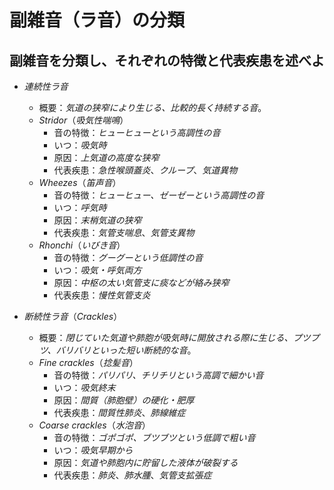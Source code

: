 # 副雑音（ラ音）の分類
## 副雑音を分類し、それぞれの特徴と代表疾患を述べよ
- *連続性ラ音*
	- 概要：*気道の狭窄により生じる、比較的長く持続する音*。
    - *Stridor*（*吸気性喘鳴*）
        - 音の特徴：*ヒューヒューという高調性の音*
        - いつ：*吸気時*
        - 原因：*上気道の高度な狭窄*
        - 代表疾患：*急性喉頭蓋炎*、*クループ*、*気道異物*
    - *Wheezes*（*笛声音*）
        - 音の特徴：*ヒューヒュー、ゼーゼーという高調性の音*
        - いつ：*呼気時*
        - 原因：*末梢気道の狭窄*
        - 代表疾患：*気管支喘息*、*気管支異物*
    - *Rhonchi*（*いびき音*）
        - 音の特徴：*グーグーという低調性の音*
        - いつ：*吸気・呼気両方*
        - 原因：*中枢の太い気管支に痰などが絡み狭窄*
        - 代表疾患：*慢性気管支炎*

- *断続性ラ音*（*Crackles*）
    - 概要：*閉じていた気道や肺胞が吸気時に開放される際に生じる、プツプツ、バリバリといった短い断続的な音*。
    - *Fine crackles*（*捻髪音*）
        - 音の特徴：*パリパリ、チリチリという高調で細かい音*
        - いつ：*吸気終末*
        - 原因：*間質（肺胞壁）の硬化・肥厚*
        - 代表疾患：*間質性肺炎*、*肺線維症*
    - *Coarse crackles*（*水泡音*）
        - 音の特徴：*ゴポゴポ、ブツブツという低調で粗い音*
        - いつ：*吸気早期から*
        - 原因：*気道や肺胞内に貯留した液体が破裂する*
        - 代表疾患：*肺炎*、*肺水腫*、*気管支拡張症*